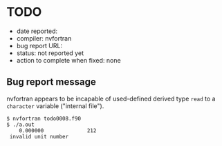 # TODO

- date reported: 
- compiler: nvfortran
- bug report URL: 
- status: not reported yet
- action to complete when fixed: none

## Bug report message

nvfortran appears to be incapable of used-defined derived type `read` to a `character` variable ("internal file").

    $ nvfortran todo0008.f90 
    $ ./a.out 
        0.000000              212 
     invalid unit number
